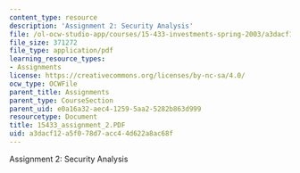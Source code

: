 ```yaml
---
content_type: resource
description: 'Assignment 2: Security Analysis'
file: /ol-ocw-studio-app/courses/15-433-investments-spring-2003/a3dacf12a5f078d7acc44d622a8ac68f_15433_assignment_2.PDF
file_size: 371272
file_type: application/pdf
learning_resource_types:
- Assignments
license: https://creativecommons.org/licenses/by-nc-sa/4.0/
ocw_type: OCWFile
parent_title: Assignments
parent_type: CourseSection
parent_uid: e0a16a32-aec4-1259-5aa2-5282b863d999
resourcetype: Document
title: 15433_assignment_2.PDF
uid: a3dacf12-a5f0-78d7-acc4-4d622a8ac68f
---
```

Assignment 2: Security Analysis